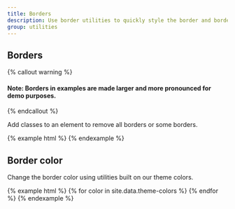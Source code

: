 ```yaml
---
title: Borders
description: Use border utilities to quickly style the border and border-radius of an element. Great for images, buttons, or any other element.
group: utilities
---
```


## Borders
 {% callout warning %}
#### Note: Borders in examples are made larger and more pronounced for demo purposes.
{% endcallout %}

Add classes to an element to remove all borders or some borders.

<div class="docs-example-border-utils">
{% example html %}
<span class="c-bd-0"></span>
<span class="c-bd"></span>
<span class="c-bd-top"></span>
<span class="c-bd-right"></span>
<span class="c-bd-bottom"></span>
<span class="c-bd-left"></span>
{% endexample %}
</div>

## Border color

Change the border color using utilities built on our theme colors.

<div class="docs-example-border-color-utils">
{% example html %}
{% for color in site.data.theme-colors %}
<span class="c-bd c-bd-{{ color.name }}"></span>{% endfor %}
{% endexample %}
</div>

